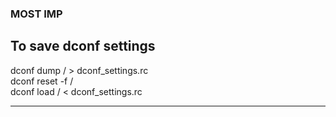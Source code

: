 ### MOST IMP 
## To save dconf settings

<p>
dconf dump / > dconf_settings.rc 	<br>
dconf reset -f /					<br>
dconf load / < dconf_settings.rc	<br>
</p>

---
